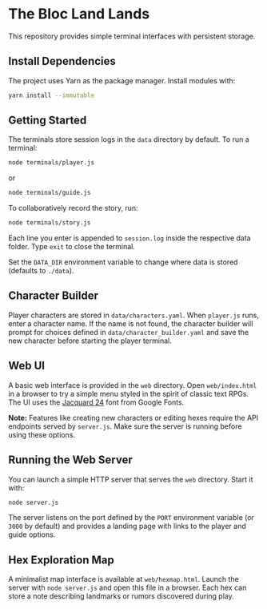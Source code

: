 # The Bloc Land Lands

This repository provides simple terminal interfaces with persistent storage.

## Install Dependencies

The project uses Yarn as the package manager. Install modules with:

```bash
yarn install --immutable
```

## Getting Started

The terminals store session logs in the `data` directory by default. To run a terminal:

```bash
node terminals/player.js
```

or

```bash
node terminals/guide.js
```

To collaboratively record the story, run:

```bash
node terminals/story.js
```

Each line you enter is appended to `session.log` inside the respective data folder. Type `exit` to close the terminal.

Set the `DATA_DIR` environment variable to change where data is stored (defaults to `./data`).

## Character Builder

Player characters are stored in `data/characters.yaml`. When `player.js` runs,
enter a character name. If the name is not found, the character builder will
prompt for choices defined in `data/character_builder.yaml` and save the new
character before starting the player terminal.

## Web UI

A basic web interface is provided in the `web` directory. Open `web/index.html`
in a browser to try a simple menu styled in the spirit of classic text RPGs.
The UI uses the [Jacquard 24](https://fonts.google.com/specimen/Jacquard+24)
font from Google Fonts.

**Note:** Features like creating new characters or editing hexes require the
API endpoints served by `server.js`. Make sure the server is running before
using these options.

## Running the Web Server

You can launch a simple HTTP server that serves the `web` directory. Start it
with:

```bash
node server.js
```

The server listens on the port defined by the `PORT` environment variable (or
`3000` by default) and provides a landing page with links to the player and
guide options.

## Hex Exploration Map

A minimalist map interface is available at `web/hexmap.html`. Launch the server
with `node server.js` and open this file in a browser. Each hex can store a
note describing landmarks or rumors discovered during play.
